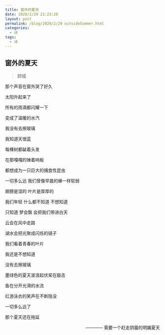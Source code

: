 ```yaml
---
title: 窗外的夏天
date: 2020/2/29 21:23:20 
layout: post
permalink: /blog/2020/2/29 outsideSummer.html
categories:
  - 诗
tags:
  - 诗
---
```

## 窗外的夏天 ##
> 顾城

那个声音在窗外哭了好久

太阳升起来了

所有的雨滴都闪耀一下

变成了温暖的水汽

我没有去擦玻璃

我知道天很蓝

每棵树都龇着头发

在那嘎嘎的锉着响板

都想成为一只巨大的捕食性昆虫

一切多么远 我们曾像早晨的蝉一样软弱

翅膀是湿的 叶片是厚厚的

我们年轻 什么都不知道 不想知道

只知道 梦会飘 会把我们带进白天

云会在风中走路

湖水会把光聚成闪烁的镜子

我们看着青春的叶片

我还是不想知道

没有去擦玻璃

墨绿色的夏天波浪起伏桨在敲击

鱼在分开光滑的水流

红游泳衣的笑声在不断隐没

一切多么远了

那个夏天还在拖延


<p align="right">———— 需要一个赶走阴霾的明媚夏天</p>
